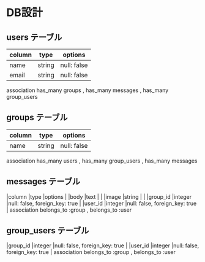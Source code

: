 # DB設計
## users テーブル
|column   |type    |options  |
|-------  |--------|---------|
|name     |string  |null: false  |
|email    |string  |null: false  |
association
has_many groups , has_many messages , has_many group_users 


## groups テーブル
|column   |type    |options  |
|-------  |--------|---------|
|name     |string  |null: false  |
association
has_many users , has_many group_users , has_many messages

## messages テーブル
|column   |type    |options  |
|body     |text    |         |
|image    |string  |         |
|group_id |integer |null: false, foreign_key: true |
|user_id  |integer |null: false, foreign_key: true |
association
belongs_to :group , belongs_to :user

## group_users テーブル
|group_id |integer |null: false, foreign_key: true |
|user_id  |integer |null: false, foreign_key: true |
association
belongs_to :group , belongs_to :user